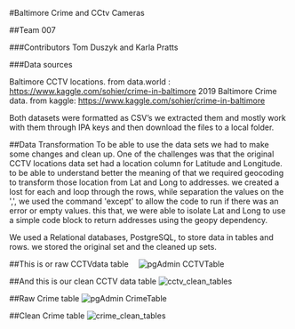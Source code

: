 #Baltimore Crime and CCtv Cameras

##Team 007

###Contributors
Tom Duszyk and Karla Pratts

###Data sources

Baltimore CCTV locations. from data.world : 
https://www.kaggle.com/sohier/crime-in-baltimore
2019 Baltimore Crime data. from kaggle:
 https://www.kaggle.com/sohier/crime-in-baltimore 

Both datasets were formatted as CSV’s 
we extracted them and mostly work with them through IPA keys and then download the files to a local folder.

##Data Transformation
To be able to use the data sets we had to make some changes and clean up.
One of the challenges was that the original CCTV locations data set had a location column for Latitude and Longitude.
to be able to understand better the meaning of that we required geocoding to transform those location from Lat and Long to addresses.
we created a lost for each and loop through the rows, while separation the values on the ',', we used the command 'except' to allow the code to run if there was an error or empty values.
this that, we were able to isolate Lat and Long to use a simple code block to return addresses using the geopy dependency.

We used a Relational databases, PostgreSQL, to store data in tables and rows. we stored the original set and the cleaned up sets.

##This is or raw CCTVdata table
 ![pgAdmin CCTVTable](https://user-images.githubusercontent.com/46768393/61580745-2b2a4780-aae3-11e9-9d0b-6d47ba59f5ed.png)

##And this is our clean CCTV data table
  ![cctv_clean_tables](https://user-images.githubusercontent.com/46768393/61580606-24e79b80-aae2-11e9-9324-c93762233e9c.png)

##Raw Crime table
 ![pgAdmin CrimeTable](https://user-images.githubusercontent.com/46768393/61580772-5f056d00-aae3-11e9-90ec-2948cfe1b2b9.png)

##Clean Crime table
 ![crime_clean_tables](https://user-images.githubusercontent.com/46768393/61580776-6cbaf280-aae3-11e9-93d4-95a17b208d46.png)




